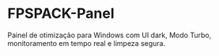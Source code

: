 # FPSPACK-Panel
Painel de otimização para Windows com UI dark, Modo Turbo, monitoramento em tempo real e limpeza segura.
